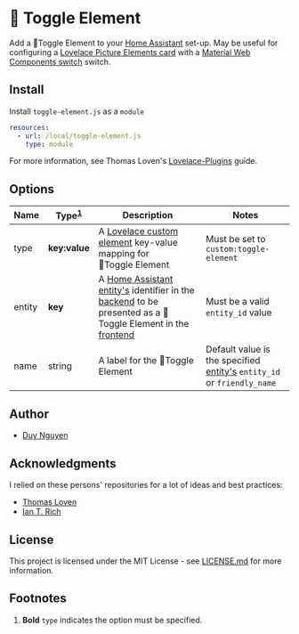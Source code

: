 # :round_pushpin: Toggle Element

Add a :round_pushpin:Toggle Element to your [Home Assistant](https://www.home-assistant.io/) set-up. May be useful for configuring a  [Lovelace Picture Elements card](https://www.home-assistant.io/lovelace/picture-elements/) with a [Material Web Components switch](https://material-components.github.io/material-components-web-catalog/#/component/switch) switch. 

## Install

Install `toggle-element.js` as a `module`

```yaml
resources:
  - url: /local/toggle-element.js
    type: module
```

For more information, see Thomas Loven's [Lovelace-Plugins](https://github.com/thomasloven/hass-config/wiki/Lovelace-Plugins) guide.

## Options

Name | Type<sup>[1](#footnotes)</sup> | Description | Notes
--- | --- | --- | ---
type | **key:value** | A [Lovelace custom element](https://developers.home-assistant.io/docs/en/lovelace_custom_card.html) key-value mapping for <nobr>:round_pushpin:Toggle Element</nobr> | Must be set to `custom:toggle-element`
entity | **key** | A [Home Assistant entity's](https://developers.home-assistant.io/docs/en/architecture_entities.html) identifier in the [backend](https://www.home-assistant.io/docs/backend/) to be presented as a :round_pushpin:Toggle Element in the [frontend](https://www.home-assistant.io/docs/frontend/) | Must be a valid `entity_id` value
name | string | A label for the :round_pushpin:Toggle Element | Default value is the specified [entity's](https://developers.home-assistant.io/docs/en/architecture_entities.html) `entity_id` or `friendly_name` 

## Author

- [Duy Nguyen](https://www.github.com/dooz127)

## Acknowledgments

I relied on these persons' repositories for a lot of ideas and best practices:
- [Thomas Loven](https://github.com/thomasloven/)
- [Ian T. Rich](https://github.com/iantrich)

## License

This project is licensed under the MIT License - see [LICENSE.md](LICENSE.md) for more information.

## Footnotes

1. **Bold** `type` indicates the option must be specified. 
